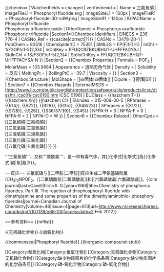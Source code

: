 {{chembox
| Watchedfields = changed
| verifiedrevid = 
|   Name = 三氟氧磷
|   ImageFileL1 = Phosphoryl fluoride.svg
|   ImageSizeL1 = 100px
|   ImageFileR1 = Phosphoryl-fluoride-3D-vdW.png
|   ImageSizeR1 = 120px
|   IUPACName = Phosphoryl trifluoride<br/>Phosphorus trifluoride oxide
|   OtherNames = Phosphorus oxyfluoride<br />Phosphoric trifluoride
|Section1={{Chembox Identifiers
| EINECS = 236-776-4
| CASNo_Ref = {{cascite|correct|??}}
| CASNo = 13478-20-1
| PubChem = 83516
| ChemSpiderID = 75351
| SMILES = FP(F)(F)=O
| InChI = 1/F3OP/c1-5(2,3)4
| InChIKey = FFUQCRZBKUBHQT-UHFFFAOYAJ
| StdInChI = 1S/F3OP/c1-5(2,3)4
| StdInChIKey = FFUQCRZBKUBHQT-UHFFFAOYSA-N
  }}
|Section2 = {{Chembox Properties
|   Formula = POF<sub>3</sub>
|   MolarMass = 103.9684
|   Appearance = 透明无色气体
|   Density = 
|   Solubility = 反应
|   MeltingPt = 
|   BoilingPtC = -39.7
|   Viscosity = 
  }}
| Section3 = {{Chembox Structure
|   MolShape = [[四面体|四面体]]
|   Dipole = [[德拜|D]] 
  }}
| Section7 = {{Chembox Hazards
|   ExternalMSDS = [http://www.ilo.org/public/english/protection/safework/cis/products/icsc/dtasht/_icsc01/icsc0190.htm ICSC 0190]
|   EUClass = {{hazchem T+}} {{hazchem Xn}} {{hazchem C}}
|   EUIndex = 015-009-00-5
|   RPhrases = {{R14}}, {{R22}}, {{R26}}, {{R35}}, {{R48/23}}
|   SPhrases = {{S1/2}}, {{S7/8}}, {{S26}}, {{S36/37/39}}, {{S45}}
| NFPA-H = 3
| NFPA-F = 0
| NFPA-R = 2
| NFPA-O = W
   }}
| Section8 = {{Chembox Related
|   OtherCpds = [[三氟硫磷|三氟硫磷]]<br/>[[三氯氧磷|三氯氧磷]]<br/>[[三溴氧磷|三溴氧磷]]<br/>[[三氟化磷|三氟化磷]]<br/>[[五氟化磷|五氟化磷]]
  }}
}}

'''三氟氧磷'''，又称'''磷酰氟'''，是一种有毒气体，其[[化學式|化學式]]為{{化學式|磷|氧|氟|3}}。

==反应==
三氟氧磷与[[二甲胺|二甲胺]]反应生成二甲氨基磷酰氟(CH<sub>3</sub>)<sub>2</sub>NPOF<sub>2</sub>、[[二氟磷酸盐|二氟磷酸盐]]和[[六氟磷酸盐|六氟磷酸盐]]。<ref name="Cavell">{{cite journal|last=Cavell|first=R. G.|year=1968|title=Chemistry of phosphorus fluorides. Part III. The reaction of thiophosphoryl-fluoride with dimethylamine and some properties of the dimethylaminothio- phosphoryl fluorides|journal=Canadian Journal of Chemistry|volume=46|issue=4|page=613|url=http://www.nrcresearchpress.com/doi/pdf/10.1139/v68-100|accessdate=2 Feb 2012}}</ref>

==参考资料==
{{reflist}}

{{无机磷化合物}}
{{卤氧化物}}

{{commonscat|Phosphoryl fluoride}}
{{inorganic-compound-stub}}

[[Category:氟氧化物|Category:氟氧化物]]
[[Category:无机磷化合物|Category:无机磷化合物]]
[[Category:缺少物质图片的化学品条目|Category:缺少物质图片的化学品条目]]
[[Category:磷-氧化合物|Category:磷-氧化合物]]